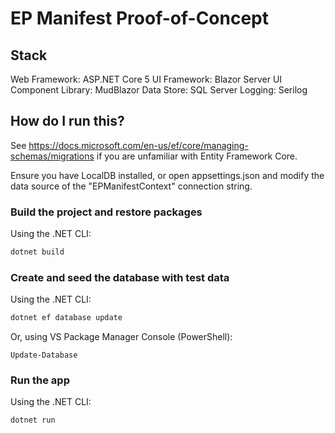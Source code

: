 # EP Manifest Proof-of-Concept

## Stack

Web Framework: ASP.NET Core 5
UI Framework: Blazor Server
UI Component Library: MudBlazor
Data Store: SQL Server
Logging: Serilog

## How do I run this?

See <https://docs.microsoft.com/en-us/ef/core/managing-schemas/migrations> if you are unfamiliar with Entity Framework Core.

Ensure you have LocalDB installed, or open appsettings.json and modify the data source of the "EPManifestContext" connection string.

### Build the project and restore packages

Using the .NET CLI:

```bash
dotnet build
```

### Create and seed the database with test data

Using the .NET CLI:

```bash
dotnet ef database update
```

Or, using VS Package Manager Console (PowerShell):

```pwsh
Update-Database
```

### Run the app

Using the .NET CLI:

```bash
dotnet run
```
